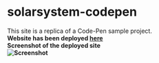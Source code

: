 # solarsystem-codepen
This site is a replica of a Code-Pen sample project.
<br>
<strong>
  Website has been deployed <a href="https://priceless-goodall-303343.netlify.app/"> here </a> 
</strong>
<br>
<strong> Screenshot of the deployed site <strong>
<br>
![Screenshot](https://firebasestorage.googleapis.com/v0/b/fir-demo-7bbf9.appspot.com/o/Screenshot%20(496).png?alt=media&token=22c23bc5-220c-48d7-933e-9355abc60daf)
